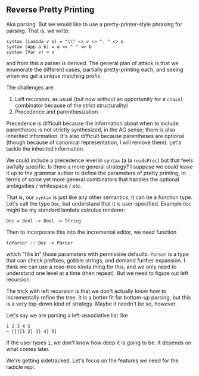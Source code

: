 Reverse Pretty Printing
-----------------------

Aka parsing. But we would like to use a pretty-printer-style phrasing for
parsing.  That is, we write:

    syntax (Lambda v e) = "\\" <> v <> ". " <> e
    syntax (App a b) = a <> " " <> b
    syntax (Var v) = v

and from this a parser is derived.  The general plan of attack is that we
enumerate the different cases, partially pretty-printing each, and seeing when
we get a unique matching prefix.

The challenges are:

1. Left recursion, as usual (but now without an opportunity for a `chainl`
   combinator because of the strict structurality)
2. Precedence and parenthesization

Precedence is difficult because the information about when to include
parentheses is not strictly synthesized, in the AG sense; there is also
inherited information.  It's also difficult because parentheses are optional
(though because of canonical representation, I will remove them).  Let's tackle
the inherited information.

We could include a precedence level in `syntax` (a la `readsPrec`) but that
feels awfully specific.  Is there a more general strategy?  I suppose we could
leave it up to the grammar author to define the parameters of pretty printing,
in terms of some yet more general combinators that handles the optional
ambiguities / whitespace / etc.

That is, our `syntax` is just like any other semantics; it can be a function
type.  Let's call the type `Doc`, but understand that it is user-specified.
Example `Doc` might be my standard lambda calculus renderer:

    Doc = Bool -> Bool -> String

Then to incorporate this into the incremental editor, we need function

    toParser :: Doc -> Parser 

which "fills in" those parameters with permissive defaults.  `Parser` is a type
that can check prefixes, gobble strings, and demand further expansion.  I think
we can use a rose-tree kinda thing for this, and we only need to understand one
level at a time (then repeat).  But we need to figure out left recursion.

The trick with left recursion is that we don't actually know how to
incrementally refine the tree.  It is a better fit for bottom-up parsing, but
this is a very top-down kind of strategy.  Maybe it needn't be so, however.

Let's say we are parsing a left-associative list like

    1 2 3 4 5
    ~ [[[[1 2] 3] 4] 5]

If the user types `1`, we don't know how deep it is going to be.  It depends on
what comes later.

We're getting sidetracked.  Let's focus on the features we need for the radicle
repl.
